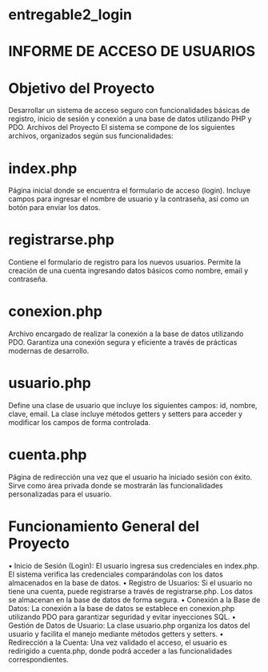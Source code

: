 # entregable2_login
# INFORME DE ACCESO DE USUARIOS
# Objetivo del Proyecto
Desarrollar un sistema de acceso seguro con funcionalidades básicas de registro, inicio de sesión y conexión a una base de datos utilizando PHP y PDO.
Archivos del Proyecto
El sistema se compone de los siguientes archivos, organizados según sus funcionalidades:
# index.php
Página inicial donde se encuentra el formulario de acceso (login). Incluye campos para ingresar el nombre de usuario y la contraseña, así como un botón para enviar los datos.
# registrarse.php
Contiene el formulario de registro para los nuevos usuarios. Permite la creación de una cuenta ingresando datos básicos como nombre, email y contraseña.
# conexion.php
Archivo encargado de realizar la conexión a la base de datos utilizando PDO. Garantiza una conexión segura y eficiente a través de prácticas modernas de desarrollo.
# usuario.php
Define una clase de usuario que incluye los siguientes campos: id, nombre, clave, email. La clase incluye métodos getters y setters para acceder y modificar los campos de forma controlada.
# cuenta.php
Página de redirección una vez que el usuario ha iniciado sesión con éxito. Sirve como área privada donde se mostrarán las funcionalidades personalizadas para el usuario.
# Funcionamiento General del Proyecto
•	Inicio de Sesión (Login): El usuario ingresa sus credenciales en index.php. El sistema verifica las credenciales comparándolas con los datos almacenados en la base de datos.
•	Registro de Usuarios: Si el usuario no tiene una cuenta, puede registrarse a través de registrarse.php. Los datos se almacenan en la base de datos de forma segura.
•	Conexión a la Base de Datos: La conexión a la base de datos se establece en conexion.php utilizando PDO para garantizar seguridad y evitar inyecciones SQL.
•	Gestión de Datos de Usuario: La clase usuario.php organiza los datos del usuario y facilita el manejo mediante métodos getters y setters.
•	Redirección a la Cuenta: Una vez validado el acceso, el usuario es redirigido a cuenta.php, donde podrá acceder a las funcionalidades correspondientes.


